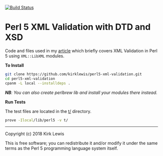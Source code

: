 [![Build
Status](https://travis-ci.org/kirklewis/perl5-xml-validation.svg?branch=master)](https://travis-ci.org/kirklewis/perl5-xml-validation)
# Perl 5 XML Validation with DTD and XSD

Code and files used in my [article](#) which briefly covers XML Validation in Perl 5 using `XML::LibXML` modules.

**To Install**

```bash
git clone https://github.com/kirklewis/perl5-xml-validation.git
cd perl5-xml-validation
cpanm -L local --installdeps .
```

_**NB**: You can also create perlbrew lib and install your modules there instead._

**Run Tests**

The test files are located in the [t/](https://github.com/kirklewis/perl5-xml-validation/tree/master/t) directory.

```bash
prove -Ilocal/lib/perl5 -v t/
```

---

Copyright (c) 2018 Kirk Lewis

This is free software; you can redistribute it and/or modify it under
the same terms as the Perl 5 programming language system itself.
